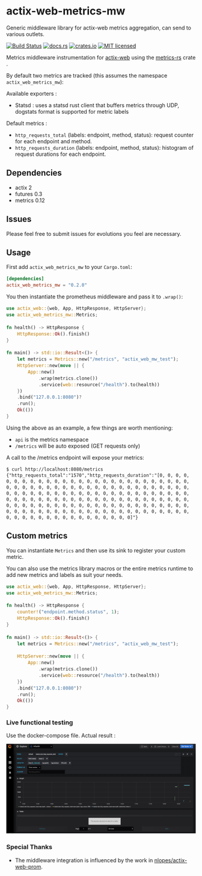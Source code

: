 # actix-web-metrics-mw
Generic middleware library for actix-web metrics aggregation, can send to various outlets.

[![Build Status](https://github.com/Igosuki/actix-web-metrics-mw/workflows/Standard%20matrix%20build/badge.svg)](https://github.com/Igosuki/actix-web-metrics-mw/actions)
[![docs.rs](https://docs.rs/actix-web-metrics-mw/badge.svg)](https://docs.rs/actix-web-metrics-mw)
[![crates.io](https://img.shields.io/crates/v/actix-web-metrics-mw.svg)](https://crates.io/crates/actix-web-metrics-mw)
[![MIT licensed](https://img.shields.io/badge/license-MIT-blue.svg)](https://github.com/nlopes/actix-web-metrics-mw/blob/master/LICENSE)

Metrics middleware instrumentation for [actix-web](https://github.com/actix/actix-web) using the [metrics-rs](https://crates.io/crates/metrics) crate .

By default two metrics are tracked (this assumes the namespace `actix_web_metrics_mw`):

Available exporters :
  - Statsd : uses a statsd rust client that buffers metrics through UDP, dogstats format is supported for metric labels

Default metrics :
  - `http_requests_total` (labels: endpoint, method, status): request counter for each
   endpoint and method.
  - `http_requests_duration` (labels: endpoint, method,
   status): histogram of request durations for each endpoint.

## Dependencies

- actix 2
- futures 0.3
- metrics 0.12

## Issues
Please feel free to submit issues for evolutions you feel are necessary.

## Usage

First add `actix_web_metrics_mw` to your `Cargo.toml`:

```toml
[dependencies]
actix_web_metrics_mw = "0.2.0"
```

You then instantiate the prometheus middleware and pass it to `.wrap()`:

```rust
use actix_web::{web, App, HttpResponse, HttpServer};
use actix_web_metrics_mw::Metrics;

fn health() -> HttpResponse {
    HttpResponse::Ok().finish()
}

fn main() -> std::io::Result<()> {
    let metrics = Metrics::new("/metrics", "actix_web_mw_test");
    HttpServer::new(move || {
        App::new()
            .wrap(metrics.clone())
            .service(web::resource("/health").to(health))
    })
    .bind("127.0.0.1:8080")?
    .run();
    Ok(())
}
```

Using the above as an example, a few things are worth mentioning:
 - `api` is the metrics namespace
 - `/metrics` will be auto exposed (GET requests only)

A call to the /metrics endpoint will expose your metrics:

```shell
$ curl http://localhost:8080/metrics
{"http_requests_total":"1570","http_requests_duration":"[0, 0, 0, 0, 0, 0, 0, 0, 0, 0, 0, 0, 0, 0, 0, 0, 0, 0, 0, 0, 0, 0, 0, 0, 0, 0, 0, 0, 0, 0, 0, 0, 0, 0, 0, 0, 0, 0, 0, 0, 0, 0, 0, 0, 0, 0, 0, 0, 0, 0, 0, 0, 0, 0, 0, 0, 0, 0, 0, 0, 0, 0, 0, 0, 0, 0, 0, 0, 0, 0, 0, 0, 0, 0, 0, 0, 0, 0, 0, 0, 0, 0, 0, 0, 0, 0, 0, 0, 0, 0, 0, 0, 0, 0, 0, 0, 0, 0, 0, 0, 0, 0, 0, 0, 0, 0, 0, 0, 0, 0, 0, 0, 0, 0, 0, 0, 0, 0, 0, 0, 0, 0, 0, 0, 0, 0, 0, 0, 0, 0, 0, 0, 0, 0, 0, 0, 0, 0, 0, 0, 0, 0, 0, 0, 0, 0, 0, 0, 0, 0, 0, 0, 0, 0, 0, 0, 0, 0]"}
```

## Custom metrics

You can instantiate `Metrics` and then use its sink to register your custom
metric.

You can also use the metrics library macros or the entire metrics runtime to add new metrics and labels as suit your needs.

```rust
use actix_web::{web, App, HttpResponse, HttpServer};
use actix_web_metrics_mw::Metrics;

fn health() -> HttpResponse {
    counter!("endpoint.method.status", 1);
    HttpResponse::Ok().finish()
}

fn main() -> std::io::Result<()> {
    let metrics = Metrics::new("/metrics", "actix_web_mw_test");

    HttpServer::new(move || {
        App::new()
            .wrap(metrics.clone())
            .service(web::resource("/health").to(health))
    })
    .bind("127.0.0.1:8080")?
    .run();
    Ok(())
}
```

### Live functional testing

Use the docker-compose file. Actual result :

![Alt text](/screenshot.png "Tag based metrics in influx and grafana")

### Special Thanks

- The middleware integration is influenced by the work in [nlopes/actix-web-prom](https://github.com/nlopes/actix-web-prom).

